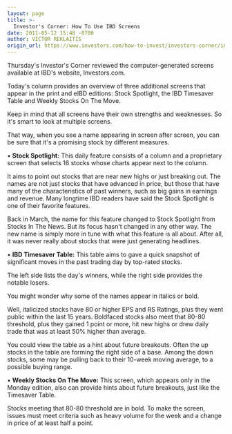 ```yaml
---
layout: page
title: >-
  Investor's Corner: How To Use IBD Screens
date: 2011-05-12 15:48 -0700
author: VICTOR REKLAITIS
origin_url: https://www.investors.com/how-to-invest/investors-corner/investors-corner-how-to-use-ibd-screens
---
```





Thursday's Investor's Corner reviewed the computer-generated screens available at IBD's website, Investors.com.

  

Today's column provides an overview of three additional screens that appear in the print and eIBD editions: Stock Spotlight, the IBD Timesaver Table and Weekly Stocks On The Move.

  

Keep in mind that all screens have their own strengths and weaknesses. So it's smart to look at multiple screens.

  

That way, when you see a name appearing in screen after screen, you can be sure that it's a promising stock by different measures.

  

• **Stock Spotlight:** This daily feature consists of a column and a proprietary screen that selects 16 stocks whose charts appear next to the column.

  

It aims to point out stocks that are near new highs or just breaking out. The names are not just stocks that have advanced in price, but those that have many of the characteristics of past winners, such as big gains in earnings and revenue. Many longtime IBD readers have said the Stock Spotlight is one of their favorite features.

  

Back in March, the name for this feature changed to Stock Spotlight from Stocks In The News. But its focus hasn't changed in any other way. The new name is simply more in tune with what this feature is all about. After all, it was never really about stocks that were just generating headlines. 

  

• **IBD Timesaver Table:** This table aims to gave a quick snapshot of significant moves in the past trading day by top-rated stocks.

  

The left side lists the day's winners, while the right side provides the notable losers.

  

You might wonder why some of the names appear in italics or bold.

  

Well, italicized stocks have 80 or higher EPS and RS Ratings, plus they went public within the last 15 years. Boldfaced stocks also meet that 80-80 threshold, plus they gained 1 point or more, hit new highs or drew daily trade that was at least 50% higher than average.

  

You could view the table as a hint about future breakouts. Often the up stocks in the table are forming the right side of a base. Among the down stocks, some may be pulling back to their 10-week moving average, to a possible buying range.

  

• **Weekly Stocks On The Move:** This screen, which appears only in the Monday edition, also can provide hints about future breakouts, just like the Timesaver Table.

  

Stocks meeting that 80-80 threshold are in bold. To make the screen, issues must meet criteria such as heavy volume for the week and a change in price of at least half a point.




